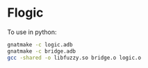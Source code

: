 # Flogic

To use in python:

```bash
gnatmake -c logic.adb
gnatmake -c bridge.adb
gcc -shared -o libfuzzy.so bridge.o logic.o
```
